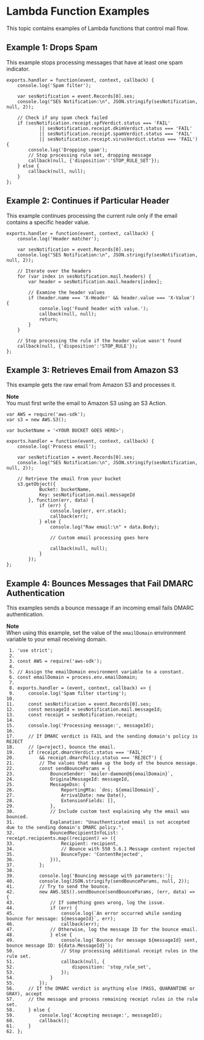 # Lambda Function Examples<a name="receiving-email-action-lambda-example-functions"></a>

This topic contains examples of Lambda functions that control mail flow\.

## Example 1: Drops Spam<a name="receiving-email-action-lambda-example-functions-1"></a>

This example stops processing messages that have at least one spam indicator\.

```
exports.handler = function(event, context, callback) {
    console.log('Spam filter');
    
    var sesNotification = event.Records[0].ses;
    console.log("SES Notification:\n", JSON.stringify(sesNotification, null, 2));
 
    // Check if any spam check failed
    if (sesNotification.receipt.spfVerdict.status === 'FAIL'
            || sesNotification.receipt.dkimVerdict.status === 'FAIL'
            || sesNotification.receipt.spamVerdict.status === 'FAIL'
            || sesNotification.receipt.virusVerdict.status === 'FAIL') {
        console.log('Dropping spam');
        // Stop processing rule set, dropping message
        callback(null, {'disposition':'STOP_RULE_SET'});
    } else {
        callback(null, null);   
    }
};
```

## Example 2: Continues if Particular Header<a name="receiving-email-action-lambda-example-functions-2"></a>

This example continues processing the current rule only if the email contains a specific header value\.

```
exports.handler = function(event, context, callback) {
    console.log('Header matcher');
 
    var sesNotification = event.Records[0].ses;
    console.log("SES Notification:\n", JSON.stringify(sesNotification, null, 2));
    
    // Iterate over the headers
    for (var index in sesNotification.mail.headers) {
        var header = sesNotification.mail.headers[index];
        
        // Examine the header values
        if (header.name === 'X-Header' && header.value === 'X-Value') {
            console.log('Found header with value.');
            callback(null, null);
            return;
        }
    }
    
    // Stop processing the rule if the header value wasn't found
    callback(null, {'disposition':'STOP_RULE'});    
};
```

## Example 3: Retrieves Email from Amazon S3<a name="receiving-email-action-lambda-example-functions-3"></a>

This example gets the raw email from Amazon S3 and processes it\.

**Note**  
You must first write the email to Amazon S3 using an S3 Action\.

```
var AWS = require('aws-sdk');
var s3 = new AWS.S3();
 
var bucketName = '<YOUR BUCKET GOES HERE>';
 
exports.handler = function(event, context, callback) {
    console.log('Process email');
 
    var sesNotification = event.Records[0].ses;
    console.log("SES Notification:\n", JSON.stringify(sesNotification, null, 2));
    
    // Retrieve the email from your bucket
    s3.getObject({
            Bucket: bucketName,
            Key: sesNotification.mail.messageId
        }, function(err, data) {
            if (err) {
                console.log(err, err.stack);
                callback(err);
            } else {
                console.log("Raw email:\n" + data.Body);
                
                // Custom email processing goes here
                
                callback(null, null);
            }
        });
};
```

## Example 4: Bounces Messages that Fail DMARC Authentication<a name="receiving-email-action-lambda-example-functions-4"></a>

This examples sends a bounce message if an incoming email fails DMARC authentication\.

**Note**  
When using this example, set the value of the `emailDomain` environment variable to your email receiving domain\.

```
 1. 'use strict';
 2. 
 3. const AWS = require('aws-sdk');
 4. 
 5. // Assign the emailDomain environment variable to a constant.
 6. const emailDomain = process.env.emailDomain;
 7. 
 8. exports.handler = (event, context, callback) => {
 9.     console.log('Spam filter starting');
10. 
11.     const sesNotification = event.Records[0].ses;
12.     const messageId = sesNotification.mail.messageId;
13.     const receipt = sesNotification.receipt;
14. 
15.     console.log('Processing message:', messageId);
16. 
17.     // If DMARC verdict is FAIL and the sending domain's policy is REJECT
18.     // (p=reject), bounce the email.
19.     if (receipt.dmarcVerdict.status === 'FAIL' 
20.         && receipt.dmarcPolicy.status === 'REJECT') {
21.         // The values that make up the body of the bounce message.
22.         const sendBounceParams = {
23.             BounceSender: `mailer-daemon@${emailDomain}`,
24.             OriginalMessageId: messageId,
25.             MessageDsn: {
26.                 ReportingMta: `dns; ${emailDomain}`,
27.                 ArrivalDate: new Date(),
28.                 ExtensionFields: [],
29.             },
30.             // Include custom text explaining why the email was bounced.
31.             Explanation: "Unauthenticated email is not accepted due to the sending domain's DMARC policy.",
32.             BouncedRecipientInfoList: receipt.recipients.map((recipient) => ({
33.                 Recipient: recipient,
34.                 // Bounce with 550 5.6.1 Message content rejected
35.                 BounceType: 'ContentRejected',
36.             })),
37.         };
38. 
39.         console.log('Bouncing message with parameters:');
40.         console.log(JSON.stringify(sendBounceParams, null, 2));
41.         // Try to send the bounce. 
42.         new AWS.SES().sendBounce(sendBounceParams, (err, data) => {
43.             // If something goes wrong, log the issue.
44.             if (err) {
45.                 console.log(`An error occurred while sending bounce for message: ${messageId}`, err);
46.                 callback(err);
47.             // Otherwise, log the message ID for the bounce email.
48.             } else {
49.                 console.log(`Bounce for message ${messageId} sent, bounce message ID: ${data.MessageId}`);
50.                 // Stop processing additional receipt rules in the rule set.
51.                 callback(null, {
52.                     disposition: 'stop_rule_set',
53.                 });
54.             }
55.         });
56.     // If the DMARC verdict is anything else (PASS, QUARANTINE or GRAY), accept
57.     // the message and process remaining receipt rules in the rule set.
58.     } else {
59.         console.log('Accepting message:', messageId);
60.         callback();
61.     }
62. };
```